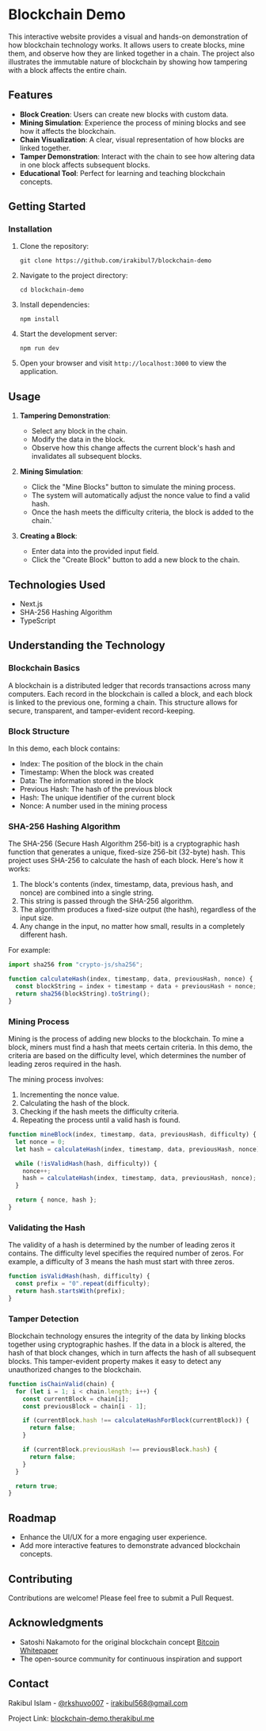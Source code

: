 # Blockchain Demo

This interactive website provides a visual and hands-on demonstration of how blockchain technology works. It allows users to create blocks, mine them, and observe how they are linked together in a chain. The project also illustrates the immutable nature of blockchain by showing how tampering with a block affects the entire chain.

## Features

- **Block Creation**: Users can create new blocks with custom data.
- **Mining Simulation**: Experience the process of mining blocks and see how it affects the blockchain.
- **Chain Visualization**: A clear, visual representation of how blocks are linked together.
- **Tamper Demonstration**: Interact with the chain to see how altering data in one block affects subsequent blocks.
- **Educational Tool**: Perfect for learning and teaching blockchain concepts.

## Getting Started

### Installation

1. Clone the repository:

   ```
   git clone https://github.com/irakibul7/blockchain-demo
   ```

2. Navigate to the project directory:

   ```
   cd blockchain-demo
   ```

3. Install dependencies:

   ```
   npm install
   ```

4. Start the development server:

   ```
   npm run dev
   ```

5. Open your browser and visit `http://localhost:3000` to view the application.

## Usage

1. **Tampering Demonstration**:

   - Select any block in the chain.
   - Modify the data in the block.
   - Observe how this change affects the current block's hash and invalidates all subsequent blocks.

2. **Mining Simulation**:

   - Click the "Mine Blocks" button to simulate the mining process.
   - The system will automatically adjust the nonce value to find a valid hash.
   - Once the hash meets the difficulty criteria, the block is added to the chain.`

3. **Creating a Block**:

   - Enter data into the provided input field.
   - Click the "Create Block" button to add a new block to the chain.

## Technologies Used

- Next.js
- SHA-256 Hashing Algorithm
- TypeScript

## Understanding the Technology

### Blockchain Basics

A blockchain is a distributed ledger that records transactions across many computers. Each record in the blockchain is called a block, and each block is linked to the previous one, forming a chain. This structure allows for secure, transparent, and tamper-evident record-keeping.

### Block Structure

In this demo, each block contains:

- Index: The position of the block in the chain
- Timestamp: When the block was created
- Data: The information stored in the block
- Previous Hash: The hash of the previous block
- Hash: The unique identifier of the current block
- Nonce: A number used in the mining process

### SHA-256 Hashing Algorithm

The SHA-256 (Secure Hash Algorithm 256-bit) is a cryptographic hash function that generates a unique, fixed-size 256-bit (32-byte) hash. This project uses SHA-256 to calculate the hash of each block. Here's how it works:

1. The block's contents (index, timestamp, data, previous hash, and nonce) are combined into a single string.
2. This string is passed through the SHA-256 algorithm.
3. The algorithm produces a fixed-size output (the hash), regardless of the input size.
4. Any change in the input, no matter how small, results in a completely different hash.

For example:

```javascript
import sha256 from "crypto-js/sha256";

function calculateHash(index, timestamp, data, previousHash, nonce) {
  const blockString = index + timestamp + data + previousHash + nonce;
  return sha256(blockString).toString();
}
```

### Mining Process

Mining is the process of adding new blocks to the blockchain. To mine a block, miners must find a hash that meets certain criteria. In this demo, the criteria are based on the difficulty level, which determines the number of leading zeros required in the hash.

The mining process involves:

1. Incrementing the nonce value.
2. Calculating the hash of the block.
3. Checking if the hash meets the difficulty criteria.
4. Repeating the process until a valid hash is found.

```javascript
function mineBlock(index, timestamp, data, previousHash, difficulty) {
  let nonce = 0;
  let hash = calculateHash(index, timestamp, data, previousHash, nonce);

  while (!isValidHash(hash, difficulty)) {
    nonce++;
    hash = calculateHash(index, timestamp, data, previousHash, nonce);
  }

  return { nonce, hash };
}
```

### Validating the Hash

The validity of a hash is determined by the number of leading zeros it contains. The difficulty level specifies the required number of zeros. For example, a difficulty of 3 means the hash must start with three zeros.

```javascript
function isValidHash(hash, difficulty) {
  const prefix = "0".repeat(difficulty);
  return hash.startsWith(prefix);
}
```

### Tamper Detection

Blockchain technology ensures the integrity of the data by linking blocks together using cryptographic hashes. If the data in a block is altered, the hash of that block changes, which in turn affects the hash of all subsequent blocks. This tamper-evident property makes it easy to detect any unauthorized changes to the blockchain.

```javascript
function isChainValid(chain) {
  for (let i = 1; i < chain.length; i++) {
    const currentBlock = chain[i];
    const previousBlock = chain[i - 1];

    if (currentBlock.hash !== calculateHashForBlock(currentBlock)) {
      return false;
    }

    if (currentBlock.previousHash !== previousBlock.hash) {
      return false;
    }
  }

  return true;
}
```

## Roadmap

- Enhance the UI/UX for a more engaging user experience.
- Add more interactive features to demonstrate advanced blockchain concepts.

## Contributing

Contributions are welcome! Please feel free to submit a Pull Request.

## Acknowledgments

- Satoshi Nakamoto for the original blockchain concept [Bitcoin Whitepaper](https://bitcoin.org/bitcoin.pdf)
- The open-source community for continuous inspiration and support

## Contact

Rakibul Islam - [@rkshuvo007](https://x.com/rkshuvo007) - irakibul568@gmail.com

Project Link: [blockchain-demo.therakibul.me](https://blockchain-demo.therakibul.me/)
